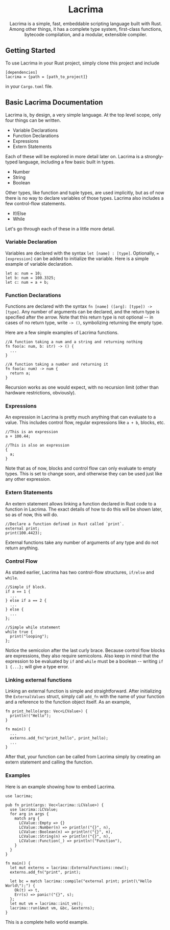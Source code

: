 <h1 align="center"> Lacrima </h1>
<p align = "center"> 
Lacrima is a simple, fast, embeddable scripting language built with Rust. Among other things, it has a complete type system, first-class functions, bytecode compilation, and a modular, extensible compiler.
</p>

## Getting Started
To use Lacrima in your Rust project, simply clone this project and include 
```
[dependencies]
lacrima = {path = [path_to_project]}
```
in your `Cargo.toml` file.

## Basic Lacrima Documentation
Lacrima is, by design, a very simple language. At the top level scope, only four things can be written.
- Variable Declarations 
- Function Declarations 
- Expressions
- Extern Statements

Each of these will be explored in more detail later on. 
Lacrima is a strongly-typed language, including a few basic built in types.
- Number
- String
- Boolean

Other types, like function and tuple types, are used implicitly, but as of now there is no way to declare variables of those types.
Lacrima also includes a few control-flow statements.
- If/Else
- While

Let's go through each of these in a little more detail.

### Variable Declaration
Variables are declared with the syntax `let [name] : [type]`. Optionally, `= [expression]` can be added to initialize the variable. 
Here is a simple example of variable declaration.
```
let a: num = 10;
let b: num = 100.3325;
let c: num = a + b;
```
### Function Declarations
Functions are declared with the syntax `fn [name] ([arg]: [type]) -> [type]`. 
Any number of arguments can be declared, and the return type is specified after the arrow. Note that this return type is not optional -- in cases of no return type, 
write `-> ()`, symbolizing returning the empty type.

Here are a few simple examples of Lacrima functions.
```
//A function taking a num and a string and returning nothing
fn foo(a: num, b: str) -> () {
  ...
}
```
```
//A function taking a number and returning it
fn foo(a: num) -> num {
  return a;
}
```
Recursion works as one would expect, with no recursion limit (other than hardware restrictions, obviously). 
### Expressions
An expression in Lacrima is pretty much anything that can evaluate to a value. This includes control flow, regular expressions like `a + b`, blocks, etc.
```
//This is an expression
a + 100.44;
```
```
//This is also an expression
{
  a;
}
```
Note that as of now, blocks and control flow can only evaluate to empty types. This is set to change soon, and otherwise they can be used just like any other expression.

### Extern Statements
An extern statement allows linking a function declared in Rust code to a function in Lacrima. The exact details of how to do this will be shown later, so as of now, this will do.
```
//Declare a function defined in Rust called `print`.
external print;
print(100.4423);
```
External functions take any number of arguments of any type and do not return anything. 
### Control Flow
As stated earlier, Lacrima has two control-flow structures, `if/else` and `while`.
```
//Simple if block.
if a == 1 {
  ...
} else if a == 2 {
  ...
} else {
  ...
};

//Simple while statement
while true {
  print("looping");
};
```
Notice the semicolon after the last curly brace. Because control flow blocks are expressions, they also require semicolons.
Also keep in mind that the expression to be evaluated by `if` and `while` must be a boolean -- writing `if 1 {...};` will give a type error.

### Linking external functions
Linking an external function is simple and straightforward. 
After initializing the `ExternalValues` struct, simply call `add_fn` with the name of your function and a reference to the function object itself. 
As an example,
```
fn print_hello(args: Vec<LCValue>) {
  println!("Hello");
}

fn main() {
  ...
  externs.add_fn("print_hello", print_hello);
  ...
}
```
After that, your function can be called from Lacrima simply by creating an extern statement and calling the function.

### Examples
Here is an example showing how to embed Lacrima.
```
use lacrima;

pub fn print(args: Vec<lacrima::LCValue>) {
  use lacrima::LCValue;
  for arg in args {
    match arg {
      LCValue::Empty => {}
      LCValue::Number(n) => println!("{}", n),
      LCValue::Boolean(n) => println!("{}", n),
      LCValue::String(n) => println!("{}", n),
      LCValue::Function(_) => println!("Function"),
    }
  }
}

fn main() {
  let mut externs = lacrima::ExternalFunctions::new();
  externs.add_fn("print", print);
  
  let bc = match lacrima::compile("external print; print(\"Hello World\");") {
    Ok(t) => t,
    Err(s) => panic!("{}", s);
  };
  let mut vm = lacrima::init_vm();
  lacrima::run(&mut vm, &bc, &externs);
}
```
This is a complete hello world example.
